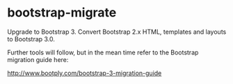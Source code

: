 bootstrap-migrate
=================

Upgrade to Bootstrap 3. Convert Bootstrap 2.x HTML, templates and layouts to Bootstrap 3.0.

Further tools will follow, but in the mean time refer to the Bootstrap migration guide here: 

http://www.bootply.com/bootstrap-3-migration-guide
